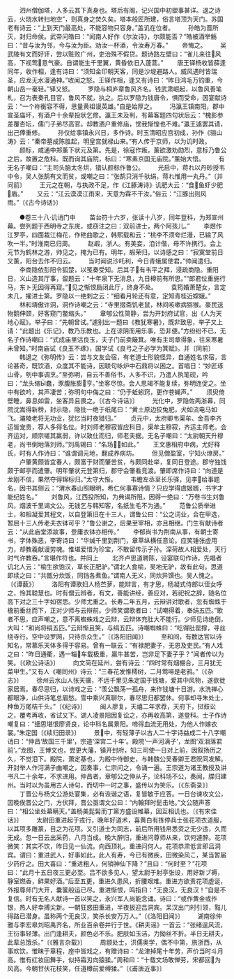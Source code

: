 <!-- { "loadSidebar": true } -->
　　泗州僧伽塔，人多云其下真身也。塔后有阁，记兴国中初塑事甚详。退之诗云，火烧水转扫地空”，则真身之焚久矣。塔本般匠所建，俗言塔顶为天门。苏国老有诗云：“上到天门最高处，不能容物只容身。”盖讥在位者。
　　孙皓为晋所灭，封归命侯。武帝问皓曰：“闻南人好作《尔汝诗》，尔颇能否？”皓被酒举觞曰：“昔与汝为邻，今与汝为臣。劝汝一杯酒，令汝寿万春。”
　　帝悔之。
　　吴武陵有文而好讦，尝以赃败广州，吏治殊不假贷。题诗路左壁曰：“雀儿来往风高，下视莺意气豪。自谓能生千里翼，黄昏依旧入蓬蒿。”
　　唐王铎杨收皆薛逢同年，收作相，逢有诗曰：“须知金印朝天客，同是沙堤避路人。威风遇时皆瑞圣，应龙无水漫通神。”收闻之怒。王铎作相，逢又有诗曰：“昨日鸿毛万钧重，今朝山岳一毫轻。”铎又怒。
　　罗隐与桐庐章鲁风齐名。钱武肃崛起，以鲁风善笔札，召为表奏孔目官，鲁风不就，执之。后以罗隐为钱唐令，惧而受命，因宴献诗云：“一个祢衡容不得，思量黄祖谩英雄。”自是始厚之。
　　冯瀛王镇南阳，郡中宣圣庙坏，有酒户十余辈投状乞修。瀛王未及判，有幕客题四句状后云：“槐影参差覆杏坛，儒门子弟尽高官。却教酒户重修庙，觉我惭惶也不难。”瀛王遽罢其请，出己俸重修。
　　孙仅给事镇永兴日，多作诗。时玉清昭应宫初成，孙作《骊山涛》云：“秦帝墓成陈胜起，明皇宫就禄山来。”有人传于京师，以为讥时政。
　　颜标，咸通中郑薰下状元及第。先是，徐寇作叛，薰欲激劝勋烈，意标乃鲁公之后，故置之危科。既而询其庙院，标曰：“寒素京国无庙院。”薰始大悟。
　　有无名子嘲曰：“主司头脑太冬烘，错认颜标作鲁公。
　　光启中，蒋れ以丹砂授韦中令，吴人张鹄有文而贫，或嘲之曰：“张鹄只消千驮绢，蒋れ惟用一丸丹。”〔并同前〕
　　王元之在朝，与执政不足，作《江豚涛诗》讥肥大云：“食鱼虾少肥盾。”
　　又云：“江云漠漠江雨来，天意为霖不干汝。”俗云：“江豚出则风雨。”〔《古今诗话》〕

　　●卷三十八·讥诮门中
　　苗台符十六岁，张读十八岁，同年登科，为郑宣州幕。尝列题于西明寺之东庑，或窃注之曰：双前进士，两个阿孩儿。”
　　李煜作江罗亭，四面栽江梅花，作艳曲歌之，韩熙载和云：“桃李不须夸烂漫，已输了风吹一半。”时淮南已归周。
　　赵嘏，浙人。有美妾，洎计偕，母不许携行。会上元节为鹤林之游，帅见之，掩为已有。明年，嘏荣归，以诗感之曰：“寂寞堂前日又薰，阳台去作不归云。
　　当时闻说沙吒利，今日青蛾属使君。”帅闻遣归。
　　李商隐依彭阳令狐楚，以笺奏受知。后其子有韦平之拜，浸疏商隐。重阳日，义山造其厅事，留题云：“十年泉下无消息，九日樽前有所思。”“郎君位重施行马，东ト无因得再窥。”见之惭恨扃闭此厅，终身不处。
　　袁筠婚萧楚女，言定未几，擢进士第。罗隐以一绝刺之云：“细看月轮还有意，定知青桂近嫦娥。”
　　林和靖傲许洞，洞作诗嘲之云：“寺里掇斋饥老鼠，林间咳嗽病猕猴。豪民送物鹅伸颈，好客窥门鳖缩头。”
　　章郇公性简静，尝为开封府试官，出《人为天地心赋》。举子曰：“先朝曾试。”遽别出一题曰《教犹寒暑》，既非致思，举子又上请：“此题出《乐记》，教乃乐教也。上在谅阴而用乐事，恐非便。”方纷纷不已，无名子作诗嘲曰：“式成庙里沽良玉，夫子门前卖簸箕。唯有主司章得象，往来寒暑未曾知。”时南庙试《良玉不琢》，国学试《良弓之子必学为箕赋》。并〔同前〕
　　韩退之《弥明传》云：尝与文友会宿，有老道士形貌怪异，自通姓名求宿，言论甚奇，既饮酒，众度其不能诗，因联句咏炉中石鼎将以困之。首唱日：“妙匠琢山骨，刳中事调烹。”至弥明，自云不善俗书，人多不识，乃遣人执笔砚，吟曰：“龙头缩蠢，豕腹胀膨亨。”坐客尽惊。会人思竭不能复续，弥明连促之。坐中有欲吟，其声凄苦；弥明句中侮之曰：“仍于蚯蚓窍，更作苍蝇声。”
　　须臾倚壁睡，鼻息如雷，坐客异且畏之。〔《古今诗话》〕
　　光化中，罗隐佐两浙幕，同院沈嵩得新榜，封示隐，隐批一绝于纸尾曰：“黄土原边狡兔肥，犬如流电马如飞。灞陵老将无功业，犹忆当时夜猎归。”
　　贞元中，太府卿韦渠牟、金吾李齐运皆宠贵，荐人多得名位。时刘师老穆寂皆应科目，渠牟主穆寂，齐运主师老。会齐运对，顺宗嗟其羸弱，许以致仕而归，师老夫据。无名子嘲曰：“太尉朝天升穆老，尚书倒地落刘师。”刘禹锡曰：“名场如此。”
　　王文惠相府中病，尤好释氏，时有人作诗曰：“谁谓调元地，翻成养病坊。
　　但见僧盈室，宁知火燎房。”
　　卢肇黄颇皆宜春人，颇富于财而肇苦贫，与颇同赴举，复同日登途。郡守独饯颇于邮亭而遣肇。明年肇状元登第归，郡守会肇看竞渡。肇即席作诗曰：“向道是龙刚不信，果然夺得锦标归。”太守大惭。
　　韦蟾左丞至长乐驿，见李给事题名，因书其侧云：“渭水春山照眼明，希仁何事寡诗情？只应学得虞姬婿，书字才能纪姓名。”
　　刘鲁风，江西投所知，为典谒所阻，因得一绝曰：“万卷书生刘鲁风，烟波千里谒文公。无钱乞与韩知客，名纸生毛不为通。”
　　范鲁公质举进士，和相凝爱其程文，以自登第旧在十三人，谓鲁公曰：“公之词业，合在甲选，暂屈十三人传老夫衣钵可乎？”鲁公谢之，后果至宰相，亦且相继。门生有献诗者云：“从此庙堂添故事，登庸衣钵亦相传。”
　　李郁尚书为荆南从事，有朝士寄书，字体殊恶，李寄诗曰：“华缄千里到荆门，章草纵横任意论。应笑锤张虚用力，却教羲献谩劳魂。惟堪爱惜为珍宝，不敢留传示子孙。深荷故人相爱处，天行时气许教吞。”言堪作符也。并同上
　　北齐卢思道聘陈，设宴联句作诗，先唱者讥北人云：“榆生欲饱汉，草长正肥驴。”谓北人食榆，吴地无驴，故有此句。思道即续之曰：“共甑分炊饭，同铛各煮鱼。”谓南人无义，同炊异馔也。吴人愧之。〔《谭薮》〕
　　洛阳有谭歌妇人杨苎萝，能辩言，有才思，杨凝式侍郎以侄女呼之，怜其聪慧也。时有僧云辨者，有文，善能讲经，善应对，若祀祝之辞，随名位高下对之三十字如宿思。少师尤重之。长寿二年五月，云辩讲对歌者，忽有蜘蛛于檐前垂丝而下，正对少师与云辩前。少师笑谓歌者曰：“试嘲得着，奉绢五匹。”歌者不思，应声嘲之，意不离蜘蛛戏之云辩，云辩体充肚大不能行。少师见诗绝倒，大叫：“和尚将绢五匹。”云辩惭且笑，与绢五匹。诗嘲蜘蛛曰：“吃得肚罂撑，寻丝绕寺行。空中设罗网，只待杀众生。”〔《洛阳旧闻》〕
　　至和间，有数达官以诗知名，常慕乐天体多得于容易。曾有一联云：“有禄肥妻子，无恩及吏民。”有人戏之曰：“昨日通衢，遇一辎车载极重，羸牛甚苦，岂非足下妻子乎？”闻者传以为笑。〔《欧公诗话》〕
　　向文简在延州，尝有诗云：“四时常有烟棚合，三月犹无菜甲生。”又有人《嘲同州》诗云：“三春花发惟樗树，二月莺啼是老鸦。”〔《杂志》〕
　　徐州云水山人张天骥，不远千里见朱定国于钱塘，爱其中风物，遂欲徙家居焉。春尽思归，以诗戏之云：“羡公飘荡一孤舟，来作钱塘十日游。水洗禅心都眼净，山供诗笔总眉愁。雪中乘兴真聊尔，春尽思归都罢休。何事却寻朱处士，种鱼万尾桔千头。”〔《纪诗》〕
　　闽人廖复，天禧二年求荐，天府下，挝鼓讼之，覆考再收，省试又下。湖人凌景阳因复讼之，亦再收高第，遂登科。士子作诗嘲复曰：“细思堪恨廖贤良，论中科名属景阳。啼得血流无用处，为他人作嫁衣裳。”朱定国〔《续归田录》〕
　　景中，有轻薄子以古人二十字诗益成二十八字嘲诮曰：“仲昌‘故国三千里’，宗道‘深宫二十年’。殿院‘一声河满子’，龙图‘双泪落君前’。”龙图，王博文也，尝更大藩，镇开封府，知三司使一日对上前，因叙扬历之久，不觉泪下。殿院，萧定基也，为殿中侍御史，与韩魏公吴春卿王君贶同发解。开封举人作河满子曲嘲之，因奏事，仁宗问之，令诵一遍。王宗道为诸王教授及讲书凡二十余年，不求进用。仲昌者，章郇公之仲从子，论科场不公，奏闻，牒归建州。当时以为虽用古人诗句，而切中一时之事，盛传以为笑乐。〔《东斋录》〕
　　丁晋公与杨文公游处宴集，必有诙谐之语，复皆敏于应答。一日台谏攻文公，因晚俟晋公之门，方伏拜，晋公亟谓文公曰：“内翰拜时髭击地。”文公随声答曰：“相公坐处幕瞒天。”盖杨美髭髯而丁第方盛设帷幕，因互相讥也。〔《有宋佳话》〕
　　太尉田重进起于戎行，晚年好道术，喜黄白有拣停兵士张花项衣道服，以其项多雕篆，目之为花项。又引道士为同志，前后所用钱帛悉资之无少违，久而无成。忽一日云出采药，八月当成。晚大醉归，重进问尊师从来，饮何遽醉。花项微笑：其实不饮，昨日见一仙流。向西顶礼。重进问何人。花项恭肃低言即吕洞宾。谓曰：重进武人，好事如此，此人有寿，今已有微疾，田微染风こ，某当暂届少药疗之。田大喜曰：“重进粗人，何销神仙下降？”且曰：“何时至？”花项曰：“此月十五日夜三更必至。吕不欲多见人，望太尉于射亭张设，用好新ブ褥，静室燃香，鲜果好酒。”后至五更，重进久患风，折腰艰难。重进方欲责花项虚诞，外报尊师门大开，囊箧般运已尽。重进惭恨，鸣指曰：“无良汉，无良汉！”自是不复信。时有无名人献诗一首以笑之，永兴军人尚能念诵。诗曰：“或作黄金或作银，热人好幸搏尖新。一朝狂惑田重进，半夜扳迎吕洞宾。呆汉出门时引领，黠儿得路已潜身。虽称两个无良汉，笑杀长安万万人。”〔《洛阳旧闻》〕
　　湖南徐仲雅与李宏皋刘昭禹齐名，所业百余卷并行于世。《耕夫谣》一首云：“张绪逞风流，王衍事轻薄。出门逢耕夫，颜色必不乐。肥肤如玉洁，力拗丝不折。半日无耕夫，此辈总饿杀。”〔《雅言杂载》〕
　　周颛处士，洪儒奥学，偶不中第，旅浙西，从事欢饮，惟昧于章程，座中皆戏之，有赠诗曰：“龙津掉尾十年劳，声价当时斗月高。惟有红妆回舞手，似持霜刃向猿猱。”周和曰：“十载文场敢惮劳，宋都回为风高。今朝甘伏花枝笑，任道樽前爱缚猱。”〔《甫唐近事》〕
